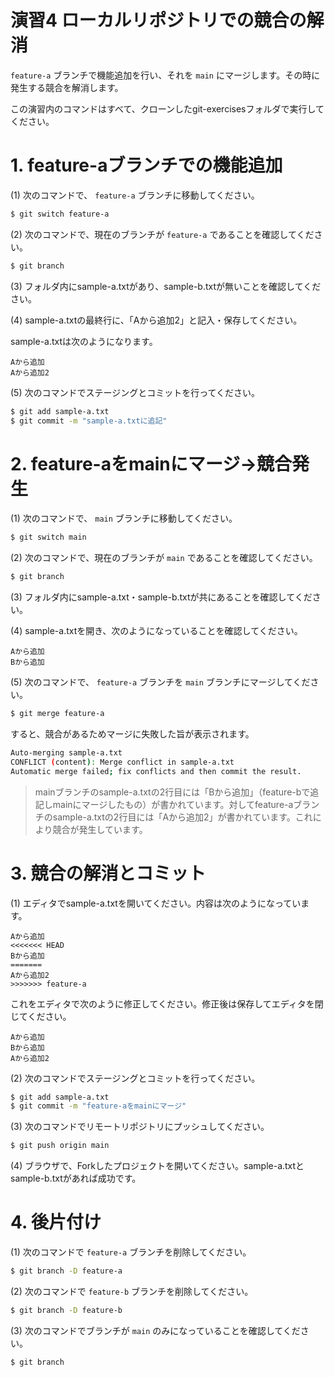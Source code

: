 演習4 ローカルリポジトリでの競合の解消
======================================================

`feature-a` ブランチで機能追加を行い、それを `main` にマージします。その時に発生する競合を解消します。

この演習内のコマンドはすべて、クローンしたgit-exercisesフォルダで実行してください。

# 1. feature-aブランチでの機能追加
(1) 次のコマンドで、 `feature-a` ブランチに移動してください。

```bash
$ git switch feature-a
```

(2) 次のコマンドで、現在のブランチが `feature-a` であることを確認してください。

```bash
$ git branch
```

(3) フォルダ内にsample-a.txtがあり、sample-b.txtが無いことを確認してください。

(4) sample-a.txtの最終行に、「Aから追加2」と記入・保存してください。

sample-a.txtは次のようになります。

```
Aから追加
Aから追加2
```

(5) 次のコマンドでステージングとコミットを行ってください。

```bash
$ git add sample-a.txt
$ git commit -m "sample-a.txtに追記"
```

# 2. feature-aをmainにマージ→競合発生
(1) 次のコマンドで、 `main` ブランチに移動してください。

```bash
$ git switch main
```

(2) 次のコマンドで、現在のブランチが `main` であることを確認してください。

```bash
$ git branch
```

(3) フォルダ内にsample-a.txt・sample-b.txtが共にあることを確認してください。

(4) sample-a.txtを開き、次のようになっていることを確認してください。

```
Aから追加
Bから追加
```

(5) 次のコマンドで、 `feature-a` ブランチを `main` ブランチにマージしてください。

```bash
$ git merge feature-a
```

すると、競合があるためマージに失敗した旨が表示されます。

```bash
Auto-merging sample-a.txt
CONFLICT (content): Merge conflict in sample-a.txt
Automatic merge failed; fix conflicts and then commit the result.
```

> mainブランチのsample-a.txtの2行目には「Bから追加」（feature-bで追記しmainにマージしたもの）が書かれています。対してfeature-aブランチのsample-a.txtの2行目には「Aから追加2」が書かれています。これにより競合が発生しています。

# 3. 競合の解消とコミット

(1) エディタでsample-a.txtを開いてください。内容は次のようになっています。

```
Aから追加
<<<<<<< HEAD
Bから追加
=======
Aから追加2
>>>>>>> feature-a
```

これをエディタで次のように修正してください。修正後は保存してエディタを閉じてください。

```
Aから追加
Bから追加
Aから追加2
```

(2) 次のコマンドでステージングとコミットを行ってください。

```bash
$ git add sample-a.txt
$ git commit -m "feature-aをmainにマージ"
```

(3) 次のコマンドでリモートリポジトリにプッシュしてください。

```bash
$ git push origin main
```

(4) ブラウザで、Forkしたプロジェクトを開いてください。sample-a.txtとsample-b.txtがあれば成功です。

# 4. 後片付け
(1) 次のコマンドで `feature-a` ブランチを削除してください。

```bash
$ git branch -D feature-a
```

(2) 次のコマンドで `feature-b` ブランチを削除してください。

```bash
$ git branch -D feature-b
```

(3) 次のコマンドでブランチが `main` のみになっていることを確認してください。

```bash
$ git branch
```
